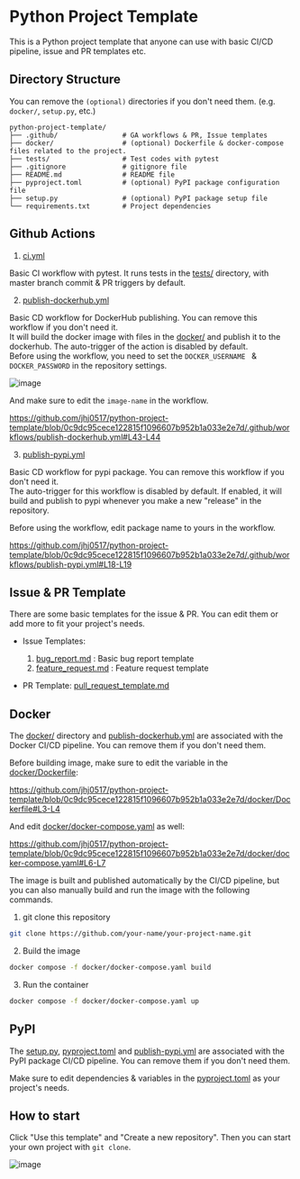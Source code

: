 # Python Project Template
This is a Python project template that anyone can use with basic CI/CD pipeline, issue and PR templates etc.

## Directory Structure
You can remove the `(optional)` directories if you don't need them. (e.g. `docker/`, `setup.py`, etc.)
```
python-project-template/    
├── .github/                # GA workflows & PR, Issue templates
├── docker/                 # (optional) Dockerfile & docker-compose files related to the project.  
├── tests/                  # Test codes with pytest
├── .gitignore              # gitignore file 
├── README.md               # README file
├── pyproject.toml          # (optional) PyPI package configuration file
├── setup.py                # (optional) PyPI package setup file
└── requirements.txt        # Project dependencies 
```

## Github Actions
1. [ci.yml](https://github.com/jhj0517/python-project-template/tree/master/.github/workflows/ci.yml)

Basic CI workflow with pytest. It runs tests in the [tests/](https://github.com/jhj0517/python-project-template/tree/master/tests) directory, with master branch commit & PR triggers by default.

2. [publish-dockerhub.yml](https://github.com/jhj0517/python-project-template/tree/master/.github/workflows/publish-dockerhub.yml)

Basic CD workflow for DockerHub publishing. You can remove this workflow if you don't need it.<br>
It will build the docker image with files in the [docker/](https://github.com/jhj0517/python-project-template/tree/master/docker) and publish it to the dockerhub. The auto-trigger of the action is disabled by default.<br>
Before using the workflow, you need to set the `DOCKER_USERNAME ` & `DOCKER_PASSWORD` in the repository settings.

![image](https://github.com/user-attachments/assets/ab9f7081-fa07-4181-af30-b6646161bc0b)

And make sure to edit the `image-name` in the workflow.

https://github.com/jhj0517/python-project-template/blob/0c9dc95cece122815f1096607b952b1a033e2e7d/.github/workflows/publish-dockerhub.yml#L43-L44


3. [publish-pypi.yml](https://github.com/jhj0517/python-project-template/tree/master/.github/workflows/publish-dockerhub.yml)
   
Basic CD workflow for pypi package. You can remove this workflow if you don't need it. <br>
The auto-trigger for this workflow is disabled by default. If enabled, it will build and publish to pypi whenever you make a new "release" in the repository.  

Before using the workflow, edit package name to yours in the workflow.

https://github.com/jhj0517/python-project-template/blob/0c9dc95cece122815f1096607b952b1a033e2e7d/.github/workflows/publish-pypi.yml#L18-L19

## Issue & PR Template
There are some basic templates for the issue & PR. You can edit them or add more to fit your project's needs.

- Issue Templates:
  1. [bug_report.md](https://github.com/jhj0517/python-project-template/tree/master/.github/ISSUE_TEMPLATE/bug_report.md) : Basic bug report template
  2. [feature_request.md](https://github.com/jhj0517/python-project-template/tree/master/.github/ISSUE_TEMPLATE/feature_request.md) : Feature request template

- PR Template: [pull_request_template.md](https://github.com/jhj0517/python-project-template/tree/master/.github/pull_request_template.md)


## Docker

The [docker/](https://github.com/jhj0517/python-project-template/tree/master/docker) directory and [publish-dockerhub.yml](https://github.com/jhj0517/python-project-template/tree/master/.github/workflows/publish-dockerhub.yml) are associated with the Docker CI/CD pipeline. You can remove them if you don't need them.

Before building image, make sure to edit the variable in the [docker/Dockerfile](https://github.com/jhj0517/python-project-template/tree/master/docker/Dockerfile):

https://github.com/jhj0517/python-project-template/blob/0c9dc95cece122815f1096607b952b1a033e2e7d/docker/Dockerfile#L3-L4

And edit [docker/docker-compose.yaml](https://github.com/jhj0517/python-project-template/tree/master/docker/docker-compose.yaml) as well:

https://github.com/jhj0517/python-project-template/blob/0c9dc95cece122815f1096607b952b1a033e2e7d/docker/docker-compose.yaml#L6-L7

The image is built and published automatically by the CI/CD pipeline, but you can also manually build and run the image with the following commands.

1. git clone this repository
```bash
git clone https://github.com/your-name/your-project-name.git
```
2. Build the image
```bash
docker compose -f docker/docker-compose.yaml build
```
3. Run the container
```bash
docker compose -f docker/docker-compose.yaml up
```

## PyPI
The [setup.py](https://github.com/jhj0517/python-project-template/tree/master/setup.py), [pyproject.toml](https://github.com/jhj0517/python-project-template/tree/master/pyproject.toml) and [publish-pypi.yml](https://github.com/jhj0517/python-project-template/tree/master/.github/workflows/publish-dockerhub.yml) are associated with the PyPI package CI/CD pipeline. You can remove them if you don't need them.

Make sure to edit dependencies & variables in the [pyproject.toml](https://github.com/jhj0517/python-project-template/tree/master/pyproject.toml) as your project's needs.

## How to start 
Click "Use this template" and "Create a new repository". Then you can start your own project with `git clone`. 

![image](https://github.com/user-attachments/assets/b628232a-09b1-4f49-9751-5ec4723d60ab)

